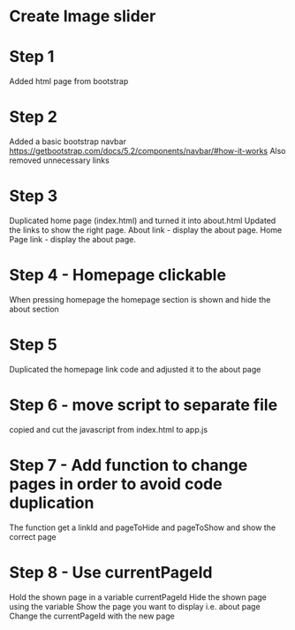 # Create Image slider

# Step 1
Added html page from bootstrap

# Step 2
Added a basic bootstrap navbar 
https://getbootstrap.com/docs/5.2/components/navbar/#how-it-works
Also removed unnecessary links

# Step 3
Duplicated home page (index.html) and turned it into about.html 
Updated the links to show the right page.
About link - display the about page.
Home Page link - display the about page.

# Step 4 - Homepage clickable
When pressing homepage the homepage section is shown and hide the about section

# Step 5
Duplicated the homepage link code and adjusted it to the about page

# Step 6 - move script to separate file
copied and cut the javascript from index.html to app.js

# Step 7 - Add function to change pages in order to avoid code duplication
The function get a linkId and pageToHide and pageToShow and show the correct page

# Step 8 - Use currentPageId
Hold the shown page in a variable currentPageId
Hide the shown page using the variable
Show the page you want to display i.e. about page
Change the currentPageId with the new page


